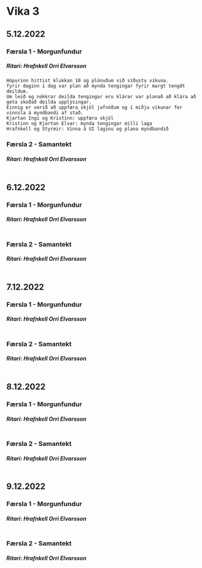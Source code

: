 # Vika 3

## 5.12.2022
### Færsla 1 - Morgunfundur
##### Ritari: Hrafnkell Orri Elvarsson
```
Hópurinn hittist klukkan 10 og plönuðum við síðustu vikuna.
fyrir daginn í dag var plan að mynda tengingar fyrir margt tengdt deildum.
Um leið og nokkrar deilda tengingar eru klárar var planað að klára að geta skoðað deilda upplýsingar.
Einnig er verið að uppfæra skjöl jafnóðum og í miðju vikunar fer vinnsla á myndbandi af stað.
Kjartan Ingi og Kristinn: uppfæra skjöl
Kristinn og Kjartan Elvar: mynda tengingar milli laga
Hrafnkell og Styrmir: Vinna á UI laginu og plana myndbandið
```

### Færsla 2 - Samantekt
##### Ritari: Hrafnkell Orri Elvarsson
```

```


## 6.12.2022
### Færsla 1 - Morgunfundur
##### Ritari: Hrafnkell Orri Elvarsson
```

```

### Færsla 2 - Samantekt
##### Ritari: Hrafnkell Orri Elvarsson
```

```


## 7.12.2022
### Færsla 1 - Morgunfundur
##### Ritari: Hrafnkell Orri Elvarsson
```

```

### Færsla 2 - Samantekt
##### Ritari: Hrafnkell Orri Elvarsson
```

```


## 8.12.2022
### Færsla 1 - Morgunfundur
##### Ritari: Hrafnkell Orri Elvarsson
```

```

### Færsla 2 - Samantekt
##### Ritari: Hrafnkell Orri Elvarsson
```

```


## 9.12.2022
### Færsla 1 - Morgunfundur
##### Ritari: Hrafnkell Orri Elvarsson
```

```

### Færsla 2 - Samantekt
##### Ritari: Hrafnkell Orri Elvarsson
```

```
